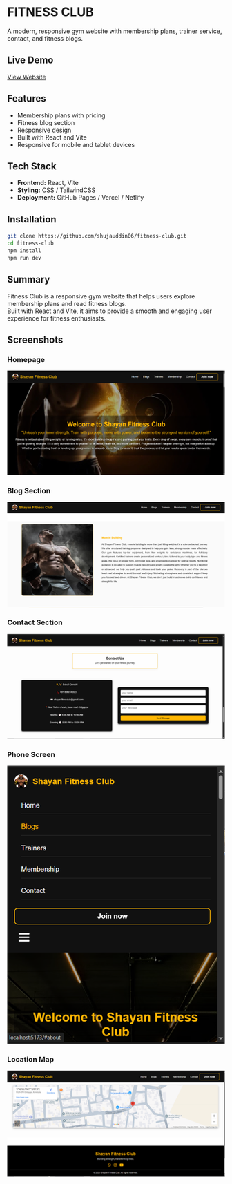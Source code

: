 # FITNESS CLUB

A modern, responsive gym website with membership plans, trainer service, contact, and fitness blogs.

## Live Demo

[View Website](https://shayanfitness.netlify.app)

## Features

- Membership plans with pricing
- Fitness blog section
- Responsive design
- Built with React and Vite
- Responsive for mobile and tablet devices

##  Tech Stack

- **Frontend:** React, Vite
- **Styling:** CSS / TailwindCSS
- **Deployment:** GitHub Pages / Vercel / Netlify


## Installation

```bash
git clone https://github.com/shujauddin06/fitness-club.git
cd fitness-club
npm install
npm run dev
```

## Summary

Fitness Club is a responsive gym website that helps users explore membership plans and read fitness blogs.  
Built with React and Vite, it aims to provide a smooth and engaging user experience for fitness enthusiasts.

## Screenshots

### Homepage
![Homepage](public/screenshots/img1.png)

### Blog Section
![Blog](public/screenshots/img2.png)

### Contact Section
![Contact](public/screenshots/img3.png)

### Phone Screen
![Phonescreen](public/screenshots/img5.png)

### Location Map
![Map](public/screenshots/img4.png)
